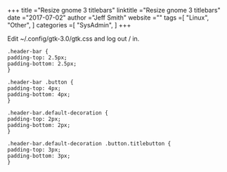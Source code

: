 +++ 
title ="Resize gnome 3 titlebars" 
linktitle ="Resize gnome 3 titlebars" 
date ="2017-07-02" 
author ="Jeff Smith"
website ="" 
tags =[ "Linux", "Other",  ] 
categories =[ "SysAdmin",  ] 
+++ 

Edit ~/.config/gtk-3.0/gtk.css and log out / in.

    .header-bar {
    padding-top: 2.5px;
    padding-bottom: 2.5px;
    }
    
    .header-bar .button {
    padding-top: 4px;
    padding-bottom: 4px;
    }
    
    .header-bar.default-decoration {
    padding-top: 2px;
    padding-bottom: 2px;
    }
    
    .header-bar.default-decoration .button.titlebutton {
    padding-top: 3px;
    padding-bottom: 3px;
    }
